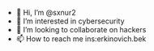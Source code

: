 - 👋 Hi, I’m @sxnur2
- 👀 I’m interested in cybersecurity
- 💞️ I’m looking to collaborate on hackers
- 📫 How to reach me ins:erkinovich.bek

<!---
sxnur2/sxnur2 is a ✨ special ✨ repository because its `README.md` (this file) appears on your GitHub profile.
You can click the Preview link to take a look at your changes.
--->
